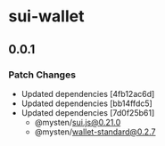 # sui-wallet

## 0.0.1

### Patch Changes

- Updated dependencies [4fb12ac6d]
- Updated dependencies [bb14ffdc5]
- Updated dependencies [7d0f25b61]
  - @mysten/sui.js@0.21.0
  - @mysten/wallet-standard@0.2.7
